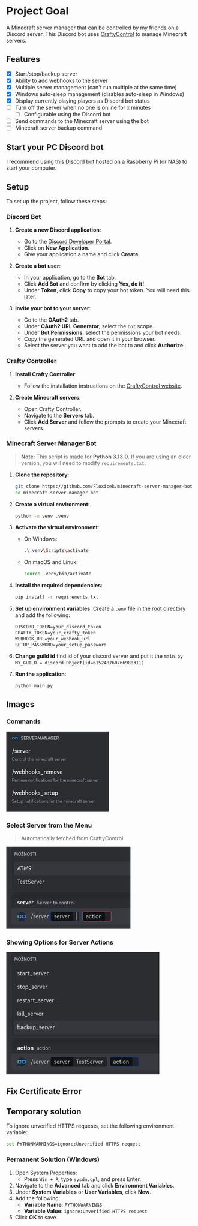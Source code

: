 # Project Goal

A Minecraft server manager that can be controlled by my friends on a Discord server. This Discord bot uses [CraftyControl](https://www.craftycontrol.com/) to manage Minecraft servers.

## Features

- [x] Start/stop/backup server
- [x] Ability to add webhooks to the server
- [x] Multiple server management (can't run multiple at the same time)
- [x] Windows auto-sleep management (disables auto-sleep in Windows)
- [x] Display currently playing players as Discord bot status
- [ ] Turn off the server when no one is online for x minutes
   - [ ] Configurable using the Discord bot
- [ ] Send commands to the Minecraft server using the bot
- [ ] Minecraft server backup command

## Start your PC Discord bot

I recommend using this [Discord bot](https://github.com/Floxicek/remote-computer-start-discord-bot) hosted on a Raspberry Pi (or NAS) to start your computer.

## Setup

To set up the project, follow these steps:

### Discord Bot

1. **Create a new Discord application**:

   - Go to the [Discord Developer Portal](https://discord.com/developers/applications).
   - Click on **New Application**.
   - Give your application a name and click **Create**.

2. **Create a bot user**:

   - In your application, go to the **Bot** tab.
   - Click **Add Bot** and confirm by clicking **Yes, do it!**.
   - Under **Token**, click **Copy** to copy your bot token. You will need this later.

3. **Invite your bot to your server**:
   - Go to the **OAuth2** tab.
   - Under **OAuth2 URL Generator**, select the `bot` scope.
   - Under **Bot Permissions**, select the permissions your bot needs.
   - Copy the generated URL and open it in your browser.
   - Select the server you want to add the bot to and click **Authorize**.

### Crafty Controller

1. **Install Crafty Controller**:

   - Follow the installation instructions on the [CraftyControl website](https://wiki.craftycontrol.com/en/3/Install%20Guides).

2. **Create Minecraft servers**:
   - Open Crafty Controller.
   - Navigate to the **Servers** tab.
   - Click **Add Server** and follow the prompts to create your Minecraft servers.

### Minecraft Server Manager Bot

> **Note**: This script is made for **Python 3.13.0**. If you are using an older version, you will need to modify `requirements.txt`.

1. **Clone the repository**:

   ```sh
   git clone https://github.com/Floxicek/minecraft-server-manager-bot
   cd minecraft-server-manager-bot
   ```

2. **Create a virtual environment**:

   ```sh
   python -m venv .venv
   ```

3. **Activate the virtual environment**:

   - On Windows:
     ```sh
     .\.venv\Scripts\activate
     ```
   - On macOS and Linux:
     ```sh
     source .venv/bin/activate
     ```

4. **Install the required dependencies**:

   ```sh
   pip install -r requirements.txt
   ```

5. **Set up environment variables**:
   Create a `.env` file in the root directory and add the following:

   ```env
   DISCORD_TOKEN=your_discord_token
   CRAFTY_TOKEN=your_crafty_token
   WEBHOOK_URL=your_webhook_url
   SETUP_PASSWORD=your_setup_password
   ```

6. **Change guild id**
   find id of your discord server and put it the `main.py`
   `MY_GUILD = discord.Object(id=615248760766988311)`

7. **Run the application**:
   ```sh
   python main.py
   ```

## Images

### Commands
![Commands](images/image.png)

### Select Server from the Menu
> Automatically fetched from CraftyControl

![Select Server from the Menu](images/image-1.png)

### Showing Options for Server Actions
![Showing Options for Server Actions](images/image-2.png)

## Fix Certificate Error

## Temporary solution

To ignore unverified HTTPS requests, set the following environment variable:

```sh
set PYTHONWARNINGS=ignore:Unverified HTTPS request
```

### Permanent Solution (Windows)

1. Open System Properties:
   - Press `Win + R`, type `sysdm.cpl`, and press Enter.
2. Navigate to the **Advanced** tab and click **Environment Variables**.
3. Under **System Variables** or **User Variables**, click **New**.
4. Add the following:
   - **Variable Name**: `PYTHONWARNINGS`
   - **Variable Value**: `ignore:Unverified HTTPS request`
5. Click **OK** to save.
